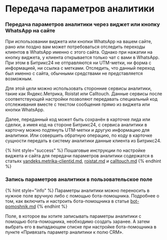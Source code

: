 # Передача параметров аналитики

### Передача параметров аналитики через виджет или кнопку WhatsApp на сайте

При использовании виджета или кнопки WhatsApp на вашем сайте, рано или поздно вам может потребоваться отследить переходы клиентов в WhatsApp именно с этого сайта. Однако при нажатии на кнопку виджета, у клиента открывается только чат с вами в WhatsApp. При этом в Битрикс24 не отправляются ни UTM-метки, ни форма с информацией, ни ссылка с метками. Отследить, что данный переход был именно с сайта, обычными средствами не представляется возможным.

Для этой цели можно использовать сторонние сервисы аналитики, такие как Яндекс.Метрика, Roistat или Calltouch. Данные сервисы после соответствующей настройки позволяют передавать специальный код отслеживания вместе с текстом сообщения прямо из виджета или кнопки WhatsApp.

Далее, переданный код может быть сохранён в карточке лида или сделки, а имея код на стороне Битрикс24, с сервиса аналитики в карточку можно подтянуть UTM-метки и другую информацию для аналитики. Или совершить обратную операцию, по коду в карточке сущности передать в систему аналитики данные клиента из Битрикс24.

{% hint style="success" %}
Пошаговые инструкции по настройке виджета и сайта для передачи параметров аналитики содержатся в статьях [yandeks.metrika-clientid.md](yandeks.metrika-clientid.md "mention"), [roistat.md](roistat.md "mention") и [calltouch.md](calltouch.md "mention")
{% endhint %}

### Запись параметров аналитики в пользовательское поле

{% hint style="info" %}
Параметры аналитики можно переносить в нужное поле вручную либо с помощью бота-помощника. Подробнее о том, как включить и настроить бота-помощника в статье [bot-pomoshnik.md](../bot-pomoshnik.md "mention")
{% endhint %}

Поле, в которое вы хотите записывать параметры аналитики с помощью бота-помощника, необходимо создать заранее. А затем выбрать его в выпадающем списке при настройке бота-помощника в пункте «Привязать параметр аналитики к полю CRM».

